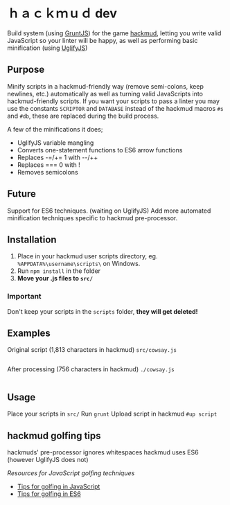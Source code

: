 #  ｈａｃｋｍｕｄ dev
Build system (using [GruntJS](http://gruntjs.com/)) for the game [hackmud](https://www.hackmud.com/), letting you write valid JavaScript so your linter will be happy, as well as performing basic minification (using [UglifyJS](https://github.com/mishoo/UglifyJS))

## Purpose
Minify scripts in a hackmud-friendly way (remove semi-colons, keep newlines, etc.) automatically as well as turning valid JavaScripts into hackmud-friendly scripts.
If you want your scripts to pass a linter you may use the constants `SCRIPTOR` and `DATABASE` instead of the hackmud macros `#s` and `#db`, these are replaced during the build process.

A few of the minifications it does;
* UglifyJS variable mangling
* Converts one-statement functions to ES6 arrow functions
* Replaces -=/+= 1 with --/++
* Replaces === 0 with !
* Removes semicolons

## Future
Support for ES6 techniques. (waiting on UglifyJS)
Add more automated minification techniques specific to hackmud pre-processor.

## Installation
1. Place in your hackmud user scripts directory, eg. `%APPDATA%\username\scripts\` on Windows.
2. Run `npm install` in the folder
3. **Move your .js files to `src/`**

### Important
Don't keep your scripts in the `scripts` folder, **they will get deleted!**

## Examples
Original script (1,813 characters in hackmud)
`src/cowsay.js`
```

```

After processing (756 characters in hackmud)
`./cowsay.js`
```

```

## Usage
Place your scripts in `src/`
Run `grunt`
Upload script in hackmud `#up script`

## hackmud golfing tips
hackmuds' pre-processor ignores whitespaces
hackmud uses ES6 (however UglifyJS does not)

*Resources for JavaScript golfing techniques*
- [Tips for golfing in JavaScript](http://codegolf.stackexchange.com/questions/2682/#answers)
- [Tips for golfing in ES6](http://codegolf.stackexchange.com/questions/37624/#answers)
